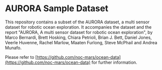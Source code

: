 # AURORA Sample Dataset

This repository contains a subset of the AURORA dataset, a multi sensor dataset for robotic ocean exploration.
It accompanies the dataset and the report "AURORA, A multi sensor dataset for robotic ocean exploration", by Marco Bernardi, Brett Hosking, Chiara Petrioli, Brian J. Bett, Daniel Jones, Veerle Huvenne, Rachel Marlow, Maaten Furlong, Steve McPhail and Andrea Munafo.

Please refer to [https://github.com/noc-mars/ocean-data](https://github.com/noc-mars/ocean-data) for further information.

